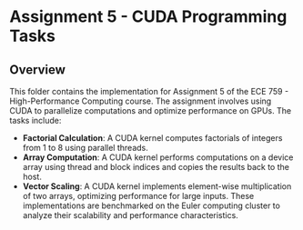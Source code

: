 # Assignment 5 - CUDA Programming Tasks

## Overview

This folder contains the implementation for Assignment 5 of the ECE 759 - High-Performance Computing course. The assignment involves using CUDA to parallelize computations and optimize performance on GPUs. The tasks include:
- **Factorial Calculation**: A CUDA kernel computes factorials of integers from 1 to 8 using parallel threads.
- **Array Computation**: A CUDA kernel performs computations on a device array using thread and block indices and copies the results back to the host.
- **Vector Scaling**: A CUDA kernel implements element-wise multiplication of two arrays, optimizing performance for large inputs.
These implementations are benchmarked on the Euler computing cluster to analyze their scalability and performance characteristics.
